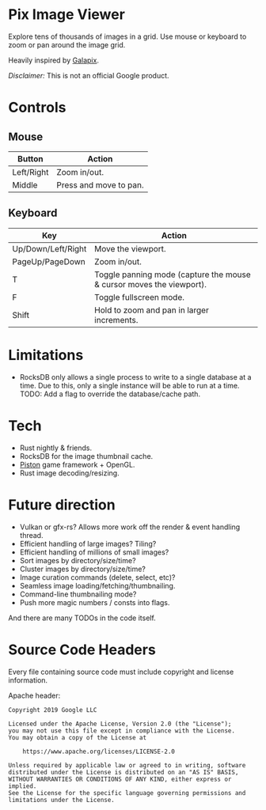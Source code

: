 # Pix Image Viewer

Explore tens of thousands of images in a grid. Use mouse or keyboard to zoom or
pan around the image grid.

Heavily inspired by [Galapix](https://github.com/Galapix/galapix).

*Disclaimer:* This is not an official Google product.

# Controls

## Mouse

| Button | Action |
| ------ | ------ |
| Left/Right | Zoom in/out. |
| Middle | Press and move to pan. |

## Keyboard

| Key | Action |
| ------ | ------ |
| Up/Down/Left/Right | Move the viewport. |
| PageUp/PageDown | Zoom in/out. |
| T | Toggle panning mode (capture the mouse & cursor moves the viewport). |
| F | Toggle fullscreen mode. |
| Shift | Hold to zoom and pan in larger increments. |

# Limitations

*   RocksDB only allows a single process to write to a single database at a
    time. Due to this, only a single instance will be able to run at a time.
    TODO: Add a flag to override the database/cache path.

# Tech

*   Rust nightly & friends.
*   RocksDB for the image thumbnail cache.
*   [Piston](https://www.piston.rs/) game framework + OpenGL.
*   Rust image decoding/resizing.

# Future direction

*   Vulkan or gfx-rs? Allows more work off the render & event handling thread.
*   Efficient handling of large images? Tiling?
*   Efficient handling of millions of small images?
*   Sort images by directory/size/time?
*   Cluster images by directory/size/time?
*   Image curation commands (delete, select, etc)?
*   Seamless image loading/fetching/thumbnailing.
*   Command-line thumbnailing mode?
*   Push more magic numbers / consts into flags.

And there are many TODOs in the code itself.

# Source Code Headers

Every file containing source code must include copyright and license
information.

Apache header:

    Copyright 2019 Google LLC

    Licensed under the Apache License, Version 2.0 (the "License");
    you may not use this file except in compliance with the License.
    You may obtain a copy of the License at

        https://www.apache.org/licenses/LICENSE-2.0

    Unless required by applicable law or agreed to in writing, software
    distributed under the License is distributed on an "AS IS" BASIS,
    WITHOUT WARRANTIES OR CONDITIONS OF ANY KIND, either express or implied.
    See the License for the specific language governing permissions and
    limitations under the License.
